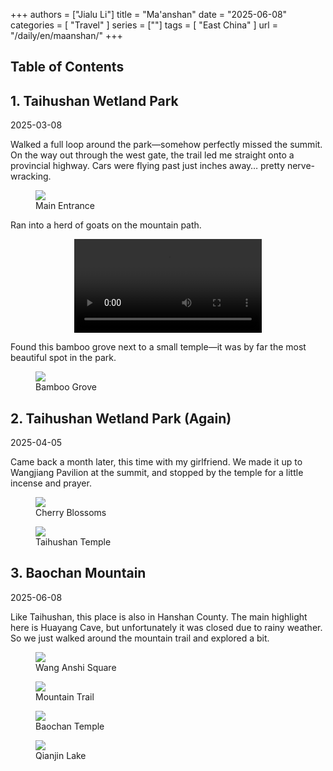 +++
authors = ["Jialu Li"]
title = "Ma'anshan"
date = "2025-06-08"
categories = [
    "Travel"
]
series = [""]
tags = [
    "East China"
]
url = "/daily/en/maanshan/"
+++
<!DOCTYPE html>
<html lang="en">
<head>
    <meta charset="UTF-8">
    <meta name="viewport" content="width=device-width, initial-scale=1.0">
    <link rel="stylesheet" href="/assets/css/styles.css">
    <script src="/assets/js/toc.js"></script>    
</head>
<body>
    <article>
        <nav>
            <h2>Table of Contents</h2>
            <ul id="toc">
                <!-- Table of contents will be dynamically generated here -->
            </ul>
        </nav>
        <section>
            <h2>1. Taihushan Wetland Park</h2>
            <p>2025-03-08 <i class="fas fa-cloud"></i></p>
            <p>
                Walked a full loop around the park—somehow perfectly missed the summit. On the way out through the west gate, the trail led me straight onto a provincial highway. Cars were flying past just inches away… pretty nerve-wracking.
            </p>
            <div class="container">
                <div class="image">
                    <figure>
                        <a data-fancybox="gallery" href="https://cdn.heirenlop.com/daily-record/maanshan1.jpg">
                            <img src="https://cdn.heirenlop.com/daily-record/maanshan1.jpg" loading="lazy">
                        </a>
                        <figcaption>Main Entrance</figcaption>
                    </figure>
                </div>
            </div>
            <p>
                Ran into a herd of goats on the mountain path.
            </p>
            <div class="container" style="display: flex; justify-content: center;">
                <video controls style="max-width:100%; height:auto;">
                    <source src="https://cdn-v.heirenlop.com/maanshan1.mp4" type="video/mp4">
                    Your browser does not support the video tag.
                </video>
            </div>
            <p>
                Found this bamboo grove next to a small temple—it was by far the most beautiful spot in the park.
            </p>
            <div class="container">
                <div class="image">
                    <figure>
                        <a data-fancybox="gallery" href="https://cdn.heirenlop.com/daily-record/maanshan2.jpg">
                            <img src="https://cdn.heirenlop.com/daily-record/maanshan2.jpg" loading="lazy">
                        </a>
                        <figcaption>Bamboo Grove</figcaption>
                    </figure>
                </div>
            </div>
        </section>
        <section>
            <h2>2. Taihushan Wetland Park (Again)</h2>
            <p>2025-04-05 <i class="fas fa-sun"></i></p>
            <p>
                Came back a month later, this time with my girlfriend. We made it up to Wangjiang Pavilion at the summit, and stopped by the temple for a little incense and prayer.
            </p>
            <div class="container">
                <div class="image">
                    <figure>
                        <a data-fancybox="gallery" href="https://cdn.heirenlop.com/daily-record/maanshan4.png">
                            <img src="https://cdn.heirenlop.com/daily-record/maanshan4.png" loading="lazy">
                        </a>
                        <figcaption>Cherry Blossoms</figcaption>
                    </figure>
                </div>
            </div>
            <div class="container">
                <div class="image">
                    <figure>
                        <a data-fancybox="gallery" href="https://cdn.heirenlop.com/daily-record/maanshan5.png">
                            <img src="https://cdn.heirenlop.com/daily-record/maanshan5.png" loading="lazy">
                        </a>
                        <figcaption>Taihushan Temple</figcaption>
                    </figure>
                </div>
            </div>
        </section>
        <section>
            <h2>3. Baochan Mountain</h2>
            <p>2025-06-08 <i class="fas fa-rain"></i></p>
            <p>
                Like Taihushan, this place is also in Hanshan County. The main highlight here is Huayang Cave, but unfortunately it was closed due to rainy weather. So we just walked around the mountain trail and explored a bit.
            </p>
            <div class="container">
                <div class="image">
                    <figure>
                        <a data-fancybox="gallery" href="https://cdn.heirenlop.com/daily-record/maanshan10.png">
                            <img src="https://cdn.heirenlop.com/daily-record/maanshan10.png" loading="lazy">
                        </a>
                        <figcaption>Wang Anshi Square</figcaption>
                    </figure>
                </div>
            </div>
            <div class="container">
                <div class="image">
                    <figure>
                        <a data-fancybox="gallery" href="https://cdn.heirenlop.com/daily-record/maanshan14.png">
                            <img src="https://cdn.heirenlop.com/daily-record/maanshan14.png" loading="lazy">
                        </a>
                        <figcaption>Mountain Trail</figcaption>
                    </figure>
                </div>
            </div>
            <div class="container">
                <div class="image">
                    <figure>
                        <a data-fancybox="gallery" href="https://cdn.heirenlop.com/daily-record/maanshan12.png">
                            <img src="https://cdn.heirenlop.com/daily-record/maanshan12.png" loading="lazy">
                        </a>
                        <figcaption>Baochan Temple</figcaption>
                    </figure>
                </div>
            </div>
            <div class="container">
                <div class="image">
                    <figure>
                        <a data-fancybox="gallery" href="https://cdn.heirenlop.com/daily-record/maanshan11.png">
                            <img src="https://cdn.heirenlop.com/daily-record/maanshan11.png" loading="lazy">
                        </a>
                        <figcaption>Qianjin Lake</figcaption>
                    </figure>
                </div>
            </div>
        </section>
    </article>
</body>
</html>
